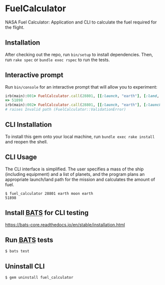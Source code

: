 # FuelCalculator

NASA Fuel Calculator: Application and CLI to calculate the fuel required for the flight.

## Installation

After checking out the repo, run `bin/setup` to install dependencies. Then, run `rake spec` or `bundle exec rspec` to run the tests.

## Interactive prompt

Run `bin/console` for an interactive prompt that will allow you to experiment:

~~~rb
irb(main):001> FuelCalculator.call(28801, [[:launch, "earth"], [:land, "moon"], [:launch, "moon"], [:land, "earth"]])
=> 51898
irb(main):002> FuelCalculator.call(28801, [[:launch, "earth"], [:launch, "moon"], [:land, "earth"]])
# raises Invalid path (FuelCalculator::ValidationError)
~~~

## CLI Installation

To install this gem onto your local machine, run `bundle exec rake install` and reopen the shell.

## CLI Usage

The CLI interface is simplified. The user specifies a mass of the ship (including equipment) and a list of planets, and the program plans an appropriate launch/land path for the mission and calculates the amount of fuel.

    $ fuel_calculator 28801 earth moon earth
    51898

## Install <abbr title="Bash Automated Testing System">BATS</abbr> for CLI testing

https://bats-core.readthedocs.io/en/stable/installation.html

## Run <abbr title="Bash Automated Testing System">BATS</abbr> tests

    $ bats test

## Uninstall CLI

    $ gem uninstall fuel_calculator
